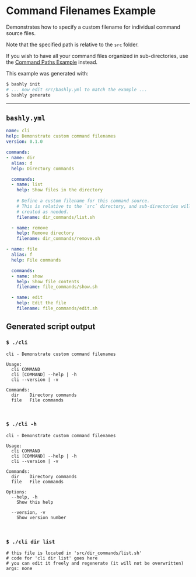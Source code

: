 # Command Filenames Example

Demonstrates how to specify a custom filename for individual command source
files.

Note that the specified path is relative to the `src` folder.

If you wish to have all your command files organized in sub-directories, use
the [Command Paths Example](/examples/command-paths#readme) instead.

This example was generated with:

```bash
$ bashly init
# ... now edit src/bashly.yml to match the example ...
$ bashly generate
```

-----

## `bashly.yml`

```yaml
name: cli
help: Demonstrate custom command filenames
version: 0.1.0

commands:
- name: dir
  alias: d
  help: Directory commands

  commands:
  - name: list
    help: Show files in the directory
    
    # Define a custom filename for this command source.
    # This is relative to the `src` directory, and sub-directories will be
    # created as needed.
    filename: dir_commands/list.sh

  - name: remove
    help: Remove directory
    filename: dir_commands/remove.sh

- name: file
  alias: f
  help: File commands

  commands:
  - name: show
    help: Show file contents
    filename: file_commands/show.sh

  - name: edit
    help: Edit the file
    filename: file_commands/edit.sh
```



## Generated script output

### `$ ./cli`

```shell
cli - Demonstrate custom command filenames

Usage:
  cli COMMAND
  cli [COMMAND] --help | -h
  cli --version | -v

Commands:
  dir    Directory commands
  file   File commands



```

### `$ ./cli -h`

```shell
cli - Demonstrate custom command filenames

Usage:
  cli COMMAND
  cli [COMMAND] --help | -h
  cli --version | -v

Commands:
  dir    Directory commands
  file   File commands

Options:
  --help, -h
    Show this help

  --version, -v
    Show version number



```

### `$ ./cli dir list`

```shell
# this file is located in 'src/dir_commands/list.sh'
# code for 'cli dir list' goes here
# you can edit it freely and regenerate (it will not be overwritten)
args: none


```



